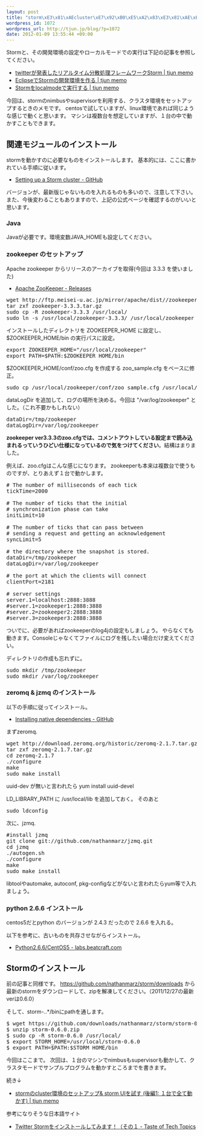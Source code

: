 ```yaml
--- 
layout: post
title: "storm\xE3\x81\xAEcluster\xE7\x92\xB0\xE5\xA2\x83\xE3\x81\xAE\xE3\x82\xBB\xE3\x83\x83\xE3\x83\x88\xE3\x82\xA2\xE3\x83\x83\xE3\x83\x97(\xE5\x89\x8D\xE7\xB7\xA8)"
wordpress_id: 1072
wordpress_url: http://tjun.jp/blog/?p=1072
date: 2012-01-09 13:55:44 +09:00
---
```

Stormと、その開発環境の設定やローカルモードでの実行は下記の記事を参照してください。

<ul>
	<li><a href="http://tjun.jp/blog/2011/10/storm_intro/">twitterが発表したリアルタイム分散処理フレームワークStorm | tjun memo</a></li>
	<li><a href="http://tjun.jp/blog/2011/11/storm_eclipse/">EclipseでStormの開発環境を作る | tjun memo</a></li>
	<li><a href="http://tjun.jp/blog/2011/11/storm_localmode/">Stormをlocalmodeで実行する | tjun memo</a></li>
</ul>

今回は、stormのnimbusやsupervisorを利用する、クラスタ環境をセットアップするときのメモです。
centosで試していますが、linux環境であれば同じような感じで動くと思います。
マシンは複数台を想定していますが、１台の中で動かすこともできます。

<h2>関連モジュールのインストール</h2>
stormを動かすのに必要なものをインストールします。
基本的には、ここに書かれている手順に従います。
<ul>
	<li><a href="https://github.com/nathanmarz/storm/wiki/Setting-up-a-Storm-cluster">Setting up a Storm cluster - GitHub</a></li>
</ul>
バージョンが、最新版じゃないものを入れるものも多いので、注意して下さい。
また、今後変わることもありますので、上記の公式ページを確認するのがいいと思います。

<h3>Java</h3>
Javaが必要です。環境変数JAVA_HOMEも設定してください。

<h3>zookeeper のセットアップ</h3>

Apache zookeeper からリリースのアーカイブを取得(今回は 3.3.3 を使いました)
<ul>
	<li><a href="http://zookeeper.apache.org/releases.html">Apache ZooKeeper - Releases</a></li>
</ul>

<pre>
wget http://ftp.meisei-u.ac.jp/mirror/apache/dist//zookeeper/zookeeper-3.3.3/zookeeper-3.3.3.tar.gz
tar zxf zookeeper-3.3.3.tar.gz
sudo cp -R zookeeper-3.3.3 /usr/local/
sudo ln -s /usr/local/zookeeper-3.3.3/ /usr/local/zookeeper
</pre>


インストールしたディレクトリを ZOOKEEPER_HOME に設定し、$ZOOKEEPER_HOME/bin の実行パスに設定。
<pre>
export ZOOKEEPER_HOME="/usr/local/zookeeper" 
export PATH=$PATH:$ZOOKEEPER_HOME/bin
</pre>
    
$ZOOKEEPER_HOME/conf/zoo.cfg を作成する
zoo_sample.cfg をベースに修正。
<pre>sudo cp /usr/local/zookeeper/conf/zoo_sample.cfg /usr/local/zookeeper/conf/zoo.cfg </pre>
dataLogDir を追加して、ログの場所を決める。今回は "/var/log/zookeeper" とした。（これ不要かもしれない）
<pre>
dataDir=/tmp/zookeeper
dataLogDir=/var/log/zookeeper
</pre>
<strong>zookeeper ver3.3.3のzoo.cfgでは、コメントアウトしている設定まで読み込まれるっていうひどい仕様になっているので気をつけてください</strong>。結構はまりました。

例えば、zoo.cfgはこんな感じになります。
zookeeperも本来は複数台で使うものですが、とりあえず１台で動かします。
<pre>
# The number of milliseconds of each tick
tickTime=2000

# The number of ticks that the initial 
# synchronization phase can take
initLimit=10

# The number of ticks that can pass between 
# sending a request and getting an acknowledgement
syncLimit=5

# the directory where the snapshot is stored.
dataDir=/tmp/zookeeper
dataLogDir=/var/log/zookeeper

# the port at which the clients will connect
clientPort=2181

# server settings
server.1=localhost:2888:3888
#server.1=zookeeper1:2888:3888
#server.2=zookeeper2:2888:3888
#server.3=zookeeper3:2888:3888
</pre>

ついでに、必要があればzookeeperのlog4jの設定もしましょう。
やらなくても動きます。Consoleじゃなくてファイルにログを残したい場合だけ変えてください。

ディレクトリの作成も忘れずに。
<pre>
sudo mkdir /tmp/zookeeper
sudo mkdir /var/log/zookeeper
</pre>

     
<h3>zeromq & jzmq のインストール</h3>

以下の手順に従ってインストール。
<ul>
	<li><a href="https://github.com/nathanmarz/storm/wiki/Installing-native-dependencies">Installing native dependencies - GitHub</a></li>
</ul>

まずzeromq.
<pre>
wget http://download.zeromq.org/historic/zeromq-2.1.7.tar.gz
tar zxf zeromq-2.1.7.tar.gz
cd zeromq-2.1.7
./configure
make
sudo make install
</pre>
uuid-dev が無いと言われたら yum install uuid-devel

LD_LIBRARY_PATH に /usr/local/lib を追加しておく。
そのあと
<pre>
sudo ldconfig
</pre>

次に、jzmq.
<pre>
#install jzmq
git clone git://github.com/nathanmarz/jzmq.git
cd jzmq
./autogen.sh
./configure
make
sudo make install
</pre>
libtoolやautomake, autoconf, pkg-configなどがないと言われたらyum等で入れましょう。
 
<h3>python 2.6.6 インストール</h3>

centos5だとpython のバージョンが 2.4.3 だったので 2.6.6 を入れる。

以下を参考に、古いものを共存させながらインストール。

<ul>
	<li><a href="http://labs.beatcraft.com/ja/index.php?Python2.6.6%2FCentOS5">Python2.6.6/CentOS5 - labs.beatcraft.com</a></li>
</ul>


<h2>Stormのインストール</h2>
前の記事と同様です。
<a href="https://github.com/nathanmarz/storm/downloads">https://github.com/nathanmarz/storm/downloads</a> から最新のstormをダウンロードして、zipを解凍してください。（2011/12/27の最新verは0.6.0）

そして、storm-*.*.*/binにpathを通します。

<pre>
$ wget https://github.com/downloads/nathanmarz/storm/storm-0.6.0.zip --no-check-certificate
$ unzip storm-0.6.0.zip
$ sudo cp -R storm-0.6.0 /usr/local/
$ export STORM_HOME=/usr/local/storm-0.6.0
$ export PATH=$PATH:$STORM_HOME/bin
</pre>

今回はここまで。
次回は、１台のマシンでnimbusもsupervisorも動かして、クラスタモードでサンプルプログラムを動かすところまでを書きます。

続き↓
<ul>
 <li><a href="http://tjun.jp/blog/2012/04/storm-cluster-setup2-one/">stormのcluster環境のセットアップ&amp; storm UIを試す (後編1: １台で全て動かす) | tjun memo</a></li>
</ul>

参考になりそうな日本語サイト
<ul>
	<li><a href="http://d.hatena.ne.jp/acro-engineer/20111123/1322059295">Twitter Stormをインストールしてみます！（その１ - Taste of Tech Topics</a></li>
</ul>
